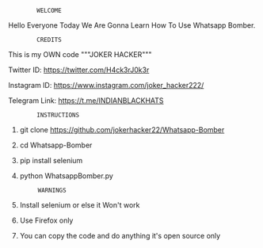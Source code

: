 			WELCOME

Hello Everyone Today We Are Gonna Learn How To Use Whatsapp Bomber.

			CREDITS
This is my OWN code """JOKER HACKER"""

Twitter ID: https://twitter.com/H4ck3rJ0k3r

Instagram ID: https://www.instagram.com/joker_hacker222/

Telegram Link: https://t.me/INDIANBLACKHATS


			INSTRUCTIONS
1. git clone https://github.com/jokerhacker22/Whatsapp-Bomber

2. cd Whatsapp-Bomber

3. pip install selenium

4. python WhatsappBomber.py

			WARNINGS
1. Install selenium or else it Won't work

2. Use Firefox only

3. You can copy the code and do anything it's open source only
